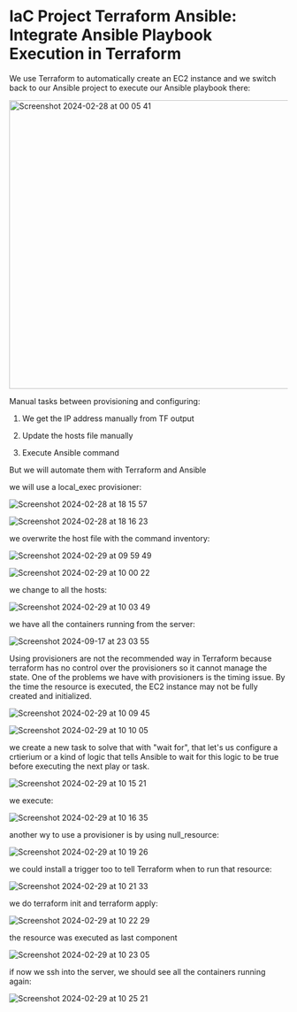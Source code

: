 # IaC Project Terraform Ansible: Integrate Ansible Playbook Execution in Terraform


We use Terraform to automatically create an EC2 instance and we switch back to our Ansible project to execute our Ansible playbook there: 

<img width="522" alt="Screenshot 2024-02-28 at 00 05 41" src="https://github.com/redjules/IaaC-Project-Terraform-Ansible/assets/106017493/4c315905-82a2-4618-894e-ca77b99cabf1">

Manual tasks between provisioning and configuring:

1) We get the IP address manually from TF output

2) Update the hosts file manually

3) Execute Ansible command


But we will automate them with Terraform and Ansible

we will use a local_exec provisioner:


![Screenshot 2024-02-28 at 18 15 57](https://github.com/redjules/IaaC-Project-Terraform-Ansible/assets/106017493/60cbdb66-73cf-4523-942c-cb6fd8b5ba9b)


![Screenshot 2024-02-28 at 18 16 23](https://github.com/redjules/IaaC-Project-Terraform-Ansible/assets/106017493/75352763-182a-4ed4-a679-7621bb124d4e)

we overwrite the host file with the command inventory:

![Screenshot 2024-02-29 at 09 59 49](https://github.com/redjules/IaaC-Project-Terraform-Ansible/assets/106017493/2fae4010-5cd5-4e22-9809-6e057dbfc754)


![Screenshot 2024-02-29 at 10 00 22](https://github.com/redjules/IaaC-Project-Terraform-Ansible/assets/106017493/13c13a03-5b84-49fc-bed8-28d70dfaaff4)

we change to all the hosts:

![Screenshot 2024-02-29 at 10 03 49](https://github.com/redjules/IaaC-Project-Terraform-Ansible/assets/106017493/aa1bfe68-65b2-4d46-87ec-fa870d5d8c87)


we have all the containers running from the server:

![Screenshot 2024-09-17 at 23 03 55](https://github.com/user-attachments/assets/d9aee00d-a4b6-4c43-9a0f-45013c95ec12)

Using provisioners are not the recommended way in Terraform because terraform has no control over the provisioners so it cannot manage the state. One of the problems we have with provisioners is the timing issue. By the time the resource is executed, the EC2 instance may not be fully created and initialized. 


![Screenshot 2024-02-29 at 10 09 45](https://github.com/redjules/IaaC-Project-Terraform-Ansible/assets/106017493/3774792a-0580-44a7-b467-d04d08a14afd)


![Screenshot 2024-02-29 at 10 10 05](https://github.com/redjules/IaaC-Project-Terraform-Ansible/assets/106017493/59afa50a-da2f-45c2-843e-b27e6a93380c)

we create a new task to solve that with "wait for", that let's us configure a crtierium or a kind of logic that tells Ansible to wait for this logic to be true before executing the next play or task.

![Screenshot 2024-02-29 at 10 15 21](https://github.com/redjules/IaaC-Project-Terraform-Ansible/assets/106017493/0d2e6118-da39-448a-a391-ce5ce035da4f)

we execute:


![Screenshot 2024-02-29 at 10 16 35](https://github.com/redjules/IaaC-Project-Terraform-Ansible/assets/106017493/676d536a-1560-403b-bc9f-7fe962331852)

another wy to use a provisioner is by using null_resource:

![Screenshot 2024-02-29 at 10 19 26](https://github.com/redjules/IaaC-Project-Terraform-Ansible/assets/106017493/34c99265-843f-404a-8641-1438c63b3070)


we could install a trigger too to tell Terraform when to run that resource:


![Screenshot 2024-02-29 at 10 21 33](https://github.com/redjules/IaaC-Project-Terraform-Ansible/assets/106017493/7c0a8d62-5134-4bb8-b4b4-91d6e3ea21c4)

we do terraform init and terraform apply:

![Screenshot 2024-02-29 at 10 22 29](https://github.com/redjules/IaaC-Project-Terraform-Ansible/assets/106017493/8aeac2dd-6102-4b57-a52a-35994e3d2bbf)

the resource was executed as last component

![Screenshot 2024-02-29 at 10 23 05](https://github.com/redjules/IaaC-Project-Terraform-Ansible/assets/106017493/39be47dd-5971-406d-9144-db6d4f329f0a)

if now we ssh into the server, we should see all the containers running again:

![Screenshot 2024-02-29 at 10 25 21](https://github.com/redjules/IaaC-Project-Terraform-Ansible/assets/106017493/234e144e-7073-436d-95e6-6a8d0a955973)


